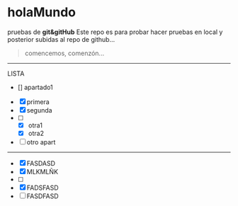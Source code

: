 # holaMundo
pruebas de **git&amp;gitHub**
Este repo es para probar hacer pruebas en local y posterior subidas al repo de github...
>comencemos, comenzón...
---
LISTA

- [] apartado1
- [x] primera
- [x] segunda
- [ ] 
  - [x] otra1
  - [x] otra2
- [ ] otro apart

---
- [x] FASDASD
- [x] MLKMLÑK
- [ ] 
 - [x] FADSFASD
 - [ ] FASDFASD
